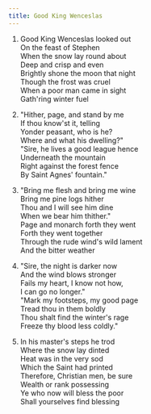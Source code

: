 ```yaml
---
title: Good King Wenceslas
---
```

1. Good King Wenceslas looked out  
On the feast of Stephen  
When the snow lay round about  
Deep and crisp and even  
Brightly shone the moon that night  
Though the frost was cruel  
When a poor man came in sight  
Gath'ring winter fuel

2. "Hither, page, and stand by me  
If thou know'st it, telling  
Yonder peasant, who is he?  
Where and what his dwelling?"  
"Sire, he lives a good league hence  
Underneath the mountain  
Right against the forest fence  
By Saint Agnes' fountain."

3. "Bring me flesh and bring me wine  
Bring me pine logs hither  
Thou and I will see him dine  
When we bear him thither."  
Page and monarch forth they went  
Forth they went together  
Through the rude wind's wild lament  
And the bitter weather

4. "Sire, the night is darker now  
And the wind blows stronger  
Fails my heart, I know not how,  
I can go no longer."  
"Mark my footsteps, my good page  
Tread thou in them boldly  
Thou shalt find the winter's rage  
Freeze thy blood less coldly."

5. In his master's steps he trod  
Where the snow lay dinted  
Heat was in the very sod  
Which the Saint had printed  
Therefore, Christian men, be sure  
Wealth or rank possessing  
Ye who now will bless the poor  
Shall yourselves find blessing
